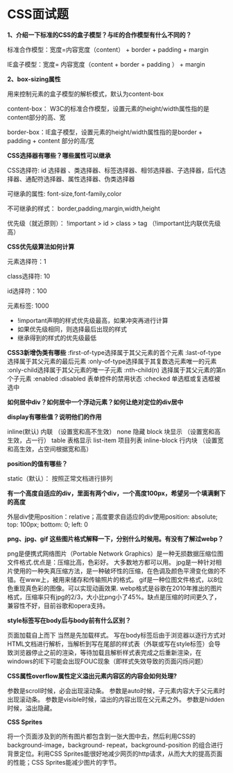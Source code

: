 # CSS面试题

**1、介绍一下标准的CSS的盒子模型？与IE的合作模型有什么不同的？**

标准合作模型：宽度=内容宽度（content） + border + padding + margin

IE盒子模型：宽度= 内容宽度（content + border + padding ） + margin


**2、box-sizing属性**

用来控制元素的盒子模型的解析模式，默认为content-box

content-box： W3C的标准合作模型，设置元素的height/width属性指的是content部分的高、宽

border-box：IE盒子模型，设置元素的height/width属性指的是border + padding + content 部分的高/宽


**CSS选择器有哪些？哪些属性可以继承**

CSS选择符: id 选择器 、类选择器、标签选择器、相邻选择器、子选择器，后代选择器、通配符选择器、属性选择器、伪类选择器

可继承的属性: font-size,font-family,color

不可继承的样式： border,padding,margin,width,height

优先级（就近原则）： !important > id > class > tag （!important比内联优先级高）

**CSS优先级算法如何计算**

元素选择符：1

class选择符: 10

id选择符：100

元素标签: 1000

- !important声明的样式优先级最高，如果冲突再进行计算
- 如果优先级相同，则选择最后出现的样式
- 继承得到的样式的优先级最低

**CSS3新增伪类有哪些** 
:first-of-type选择属于其父元素的首个元素
:last-of-type选择属于其父元素的最后元素
:only-of-type选择属于其复数选元素唯一的元素
:only-child选择属于其父元素的唯一子元素
:nth-child(n) 选择属于其父元素的第n个子元素
:enabled :disabled 表单控件的禁用状态
:checked 单选框或复选框被选中

**如何居中div？如何居中一个浮动元素？如何让绝对定位的div居中**



**display有哪些值？说明他们的作用**

inline(默认) 内联 （设置宽和高不生效）
none         隐藏
block        块显示 （设置宽和高生效，占一行）
table        表格显示
list-item    项目列表
inline-block 行内块 （设置宽和高生效，占空间根据宽和高）

**position的值有哪些？**

static（默认）： 按照正常文档进行排列



 

**有一个高度自适应的div，里面有两个div，一个高度100px，希望另一个填满剩下的高度**

外层div使用position：relative；高度要求自适应的div使用position: absolute; top: 100px; bottom: 0; left: 0

**png、jpg、gif 这些图片格式解释一下，分别什么时候用。有没有了解过webp？**

png是便携式网络图片（Portable Network Graphics）是一种无损数据压缩位图文件格式.优点是：压缩比高，色彩好。 大多数地方都可以用。
jpg是一种针对相片使用的一种失真压缩方法，是一种破坏性的压缩，在色调及颜色平滑变化做的不错。在www上，被用来储存和传输照片的格式。
gif是一种位图文件格式，以8位色重现真色彩的图像。可以实现动画效果.
webp格式是谷歌在2010年推出的图片格式，压缩率只有jpg的2/3，大小比png小了45%。缺点是压缩的时间更久了，兼容性不好，目前谷歌和opera支持。

**style标签写在body后与body前有什么区别？**

页面加载自上而下 当然是先加载样式。
写在body标签后由于浏览器以逐行方式对HTML文档进行解析，当解析到写在尾部的样式表（外联或写在style标签）会导致浏览器停止之前的渲染，等待加载且解析样式表完成之后重新渲染，在windows的IE下可能会出现FOUC现象（即样式失效导致的页面闪烁问题）

 **CSS属性overflow属性定义溢出元素内容区的内容会如何处理?**

参数是scroll时候，必会出现滚动条。
参数是auto时候，子元素内容大于父元素时出现滚动条。
参数是visible时候，溢出的内容出现在父元素之外。
参数是hidden时候，溢出隐藏。 


**CSS Sprites**

将一个页面涉及到的所有图片都包含到一张大图中去，然后利用CSS的 background-image，background- repeat，background-position 的组合进行背景定位。利用CSS Sprites能很好地减少网页的http请求，从而大大的提高页面的性能；CSS Sprites能减少图片的字节。
